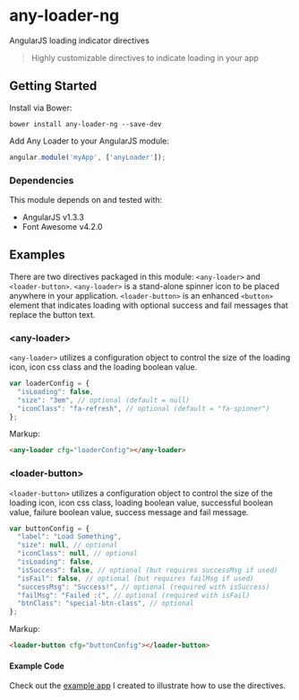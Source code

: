 # any-loader-ng
AngularJS loading indicator directives
> Highly customizable directives to indicate loading in your app

## Getting Started
Install via Bower:
```shell
bower install any-loader-ng --save-dev
```

Add Any Loader to your AngularJS module:
```javascript
angular.module('myApp', ['anyLoader']);
```

### Dependencies
This module depends on and tested with:
* AngularJS v1.3.3
* Font Awesome v4.2.0

## Examples
There are two directives packaged in this module: `<any-loader>` and `<loader-button>`. `<any-loader>` is a stand-alone spinner icon to be placed anywhere in your application. `<loader-button>` is an enhanced `<button>` element that indicates loading with optional success and fail messages that replace the button text.

### &lt;any-loader&gt;
`<any-loader>` utilizes a configuration object to control the size of the loading icon, icon css class and the loading boolean value.
```javascript
var loaderConfig = {
  "isLoading": false,
  "size": "3em", // optional (default = null)
  "iconClass": "fa-refresh", // optional (default = "fa-spinner")
};
```
Markup:
```html
<any-loader cfg="loaderConfig"></any-loader>
```

### &lt;loader-button&gt;
`<loader-button>` utilizes a configuration object to control the size of the loading icon, icon css class, loading boolean value, successful boolean value, failure boolean value, success message and fail message.
```javascript
var buttonConfig = {
  "label": "Load Something",
  "size": null, // optional
  "iconClass": null, // optional
  "isLoading": false,
  "isSuccess": false, // optional (but requires successMsg if used)
  "isFail": false, // optional (but requires failMsg if used)
  "successMsg": "Success!", // optional (required with isSuccess)
  "failMsg": "Failed :(", // optional (required with isFail)
  "btnClass": "special-btn-class", // optional
};
```
Markup:
```html
<loader-button cfg="buttonConfig"></loader-button>
```

#### Example Code
Check out the [example app](src/app) I created to illustrate how to use the directives.
